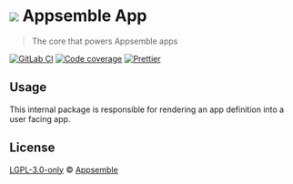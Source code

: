# ![](https://gitlab.com/appsemble/appsemble/-/raw/0.20.33/config/assets/logo.svg) Appsemble App

> The core that powers Appsemble apps

[![GitLab CI](https://gitlab.com/appsemble/appsemble/badges/0.20.33/pipeline.svg)](https://gitlab.com/appsemble/appsemble/-/releases/0.20.33)
[![Code coverage](https://codecov.io/gl/appsemble/appsemble/branch/0.20.33/graph/badge.svg)](https://codecov.io/gl/appsemble/appsemble)
[![Prettier](https://img.shields.io/badge/code_style-prettier-ff69b4.svg)](https://prettier.io)

## Usage

This internal package is responsible for rendering an app definition into a user facing app.

## License

[LGPL-3.0-only](https://gitlab.com/appsemble/appsemble/-/blob/0.20.33/LICENSE.md) ©
[Appsemble](https://appsemble.com)
